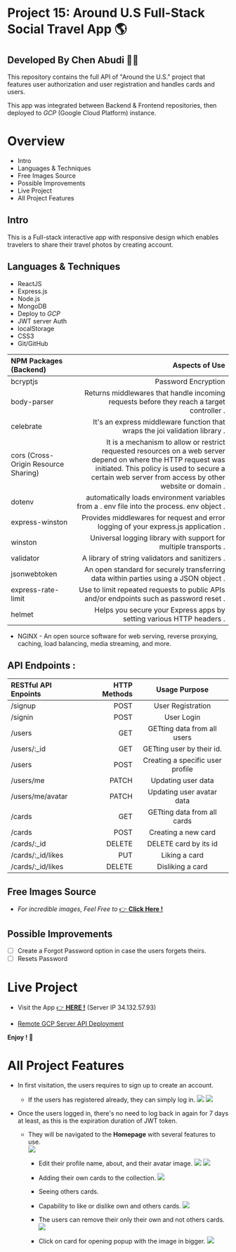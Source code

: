 # Project 15: Around U.S Full-Stack Social Travel App 🌎

## **Developed By Chen Abudi** 👩‍💻

This repository contains the full API of "Around the U.S." project that features user authorization and user registration and handles cards and users.

This app was integrated between Backend & Frontend repositories, then deployed to _GCP_ (Google Cloud Platform) instance.

# Overview

- Intro
- Languages & Techniques
- Free Images Source
- Possible Improvements
- Live Project
- All Project Features

## Intro

This is a Full-stack interactive app with responsive design which enables travelers to share their travel photos by creating account.

## Languages & Techniques

- ReactJS
- Express.js
- Node.js
- MongoDB
- Deploy to _GCP_
- JWT server Auth
- localStorage
- CSS3
- Git/GitHub

| NPM Packages (Backend)               |                                                                                                                                                                                                         Aspects of Use |
| :----------------------------------- | ---------------------------------------------------------------------------------------------------------------------------------------------------------------------------------------------------------------------: |
| bcryptjs                             |                                                                                                                                                                                                    Password Encryption |
| body-parser                          |                                                                                                                              Returns middlewares that handle incoming requests before they reach a target controller . |
| celebrate                            |                                                                                                                                            It's an express middleware function that wraps the joi validation library . |
| cors (Cross-Origin Resource Sharing) | It is a mechanism to allow or restrict requested resources on a web server depend on where the HTTP request was initiated. This policy is used to secure a certain web server from access by other website or domain . |
| dotenv                               |                                                                                                                             automatically loads environment variables from a . env file into the process. env object . |
| express-winston                      |                                                                                                                                    Provides middlewares for request and error logging of your express.js application . |
| winston                              |                                                                                                                                                       Universal logging library with support for multiple transports . |
| validator                            |                                                                                                                                                                        A library of string validators and sanitizers . |
| jsonwebtoken                         |                                                                                                                                   An open standard for securely transferring data within parties using a JSON object . |
| express-rate-limit                   |                                                                                                                                Use to limit repeated requests to public APIs and/or endpoints such as password reset . |
| helmet                               |                                                                                                                                                   Helps you secure your Express apps by setting various HTTP headers . |

- NGINX - An open source software for web serving, reverse proxying, caching, load balancing, media streaming, and more.

## API Endpoints :

| RESTful API Enpoints | HTTP Methods |          Usage Purpose           |
| :------------------- | -----------: | :------------------------------: |
| /signup              |         POST |        User Registration         |
| /signin              |         POST |            User Login            |
| /users               |          GET |   GETting data from all users    |
| /users/:\_id         |          GET |    GETting user by their id.     |
| /users               |         POST | Creating a specific user profile |
| /users/me            |        PATCH |        Updating user data        |
| /users/me/avatar     |        PATCH |    Updating user avatar data     |
| /cards               |          GET |   GETting data from all cards    |
| /cards               |         POST |       Creating a new card        |
| /cards/:\_id         |       DELETE |      DELETE card by its id       |
| /cards/:\_id/likes   |          PUT |          Liking a card           |
| /cards/:\_id/likes   |       DELETE |         Disliking a card         |

## Free Images Source

- _For incredible images, Feel Free to_ [👉 **Click Here !**](https://unsplash.com/)

## Possible Improvements

- [ ] Create a Forgot Password option in case the users forgets theirs.
- [ ] Resets Password

# Live Project

- Visit the App [👉 **HERE !**](https://chen23-around-us.students.nomoredomainssbs.ru/) (Server IP 34.132.57.93)

- [Remote GCP Server API Deployment](https://api.chen23-around-us.students.nomoredomainssbs.ru/)

**Enjoy ! 🌺**

# All Project Features

- In first visitation, the users requires to sign up to create an account.

  - If the users has registered already, they can simply log in.
    ![](./frontend/src/images/signup.png)
    ![](./frontend/src/images/login.png)

- Once the users logged in, there's no need to log back in again for 7 days at least, as this is the expiration duration of JWT token.

  - They will be navigated to the **Homepage** with several features to use.  
    ![](./frontend/src/images/homepage.png)

    - Edit their profile name, about, and their avatar image.
      ![](./frontend/src/images/edit-profile.png)
      ![](./frontend/src/images/update-user-avatar.png)

    - Adding their own cards to the collection.
      ![](./frontend/src/images/add-card.png)

    - Seeing others cards.

    - Capability to like or dislike own and others cards.
      ![](./frontend/src/images/like-dislike.jpg)

    - The users can remove their only their own and not others cards.
      ![](./frontend/src/images/remove.jpg)

    - Click on card for opening popup with the image in bigger.
      ![](./frontend//src//images/zoom-in.png)
